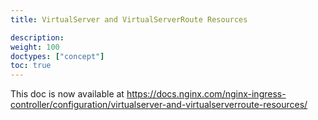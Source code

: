 ```yaml
---
title: VirtualServer and VirtualServerRoute Resources

description: 
weight: 100
doctypes: ["concept"]
toc: true
---
```



This doc is now available at https://docs.nginx.com/nginx-ingress-controller/configuration/virtualserver-and-virtualserverroute-resources/